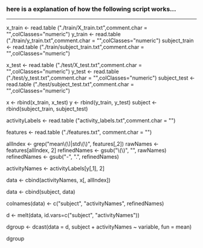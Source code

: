 ### here is a explanation of how the following script works...


---------------------------
x_train <- read.table ("./train/X_train.txt",comment.char = "",colClasses="numeric")
y_train <- read.table ("./train/y_train.txt",comment.char = "",colClasses="numeric")
subject_train <- read.table ("./train/subject_train.txt",comment.char = "",colClasses="numeric")



x_test <- read.table ("./test/X_test.txt",comment.char = "",colClasses="numeric")
y_test <- read.table ("./test/y_test.txt",comment.char = "",colClasses="numeric")
subject_test <- read.table ("./test/subject_test.txt",comment.char = "",colClasses="numeric")

x <- rbind(x_train, x_test)
y <- rbind(y_train, y_test)
subject <- rbind(subject_train, subject_test)

activityLabels <- read.table ("activity_labels.txt",comment.char = "")

features <- read.table ("./features.txt", comment.char = "")

allIndex <- grep("mean\\(\\)|std\\(\\)", features[,2])
rawNames <- features[allIndex, 2]
refinedNames <- gsub("\\(\\)", "", rawNames)
refinedNames <- gsub("-", ".", refinedNames)

activityNames <- activityLabels[y[,1], 2]

data <- cbind(activityNames, x[, allIndex])

data <- cbind(subject, data)

colnames(data) <- c("subject", "activityNames", refinedNames)

d <- melt(data, id.vars=c("subject", "activityNames"))

dgroup <- dcast(data = d, subject + activityNames ~ variable, fun = mean)

dgroup
